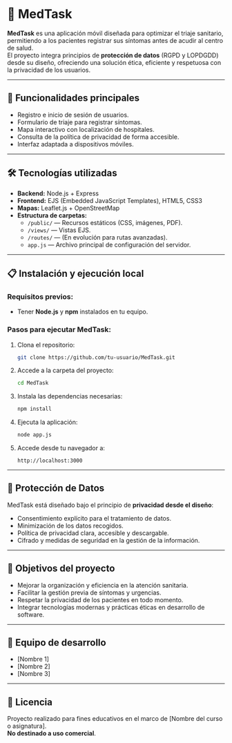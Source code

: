 # 🏥 MedTask

**MedTask** es una aplicación móvil diseñada para optimizar el triaje sanitario, permitiendo a los pacientes registrar sus síntomas antes de acudir al centro de salud.  
El proyecto integra principios de **protección de datos** (RGPD y LOPDGDD) desde su diseño, ofreciendo una solución ética, eficiente y respetuosa con la privacidad de los usuarios.

---

## 🚀 Funcionalidades principales

- Registro e inicio de sesión de usuarios.
- Formulario de triaje para registrar síntomas.
- Mapa interactivo con localización de hospitales.
- Consulta de la política de privacidad de forma accesible.
- Interfaz adaptada a dispositivos móviles.

---

## 🛠️ Tecnologías utilizadas

- **Backend:** Node.js + Express
- **Frontend:** EJS (Embedded JavaScript Templates), HTML5, CSS3
- **Mapas:** Leaflet.js + OpenStreetMap
- **Estructura de carpetas:**
  - `/public/` — Recursos estáticos (CSS, imágenes, PDF).
  - `/views/` — Vistas EJS.
  - `/routes/` — (En evolución para rutas avanzadas).
  - `app.js` — Archivo principal de configuración del servidor.

---

## 📋 Instalación y ejecución local

### Requisitos previos:
- Tener **Node.js** y **npm** instalados en tu equipo.

### Pasos para ejecutar MedTask:

1. Clona el repositorio:
    ```bash
    git clone https://github.com/tu-usuario/MedTask.git
    ```

2. Accede a la carpeta del proyecto:
    ```bash
    cd MedTask
    ```

3. Instala las dependencias necesarias:
    ```bash
    npm install
    ```

4. Ejecuta la aplicación:
    ```bash
    node app.js
    ```

5. Accede desde tu navegador a:
    ```
    http://localhost:3000
    ```

---

## 🔐 Protección de Datos

MedTask está diseñado bajo el principio de **privacidad desde el diseño**:
- Consentimiento explícito para el tratamiento de datos.
- Minimización de los datos recogidos.
- Política de privacidad clara, accesible y descargable.
- Cifrado y medidas de seguridad en la gestión de la información.

---

## 🎯 Objetivos del proyecto

- Mejorar la organización y eficiencia en la atención sanitaria.
- Facilitar la gestión previa de síntomas y urgencias.
- Respetar la privacidad de los pacientes en todo momento.
- Integrar tecnologías modernas y prácticas éticas en desarrollo de software.

---

## 👥 Equipo de desarrollo

- [Nombre 1]
- [Nombre 2]
- [Nombre 3]

---

## 📄 Licencia

Proyecto realizado para fines educativos en el marco de [Nombre del curso o asignatura].  
**No destinado a uso comercial**.
